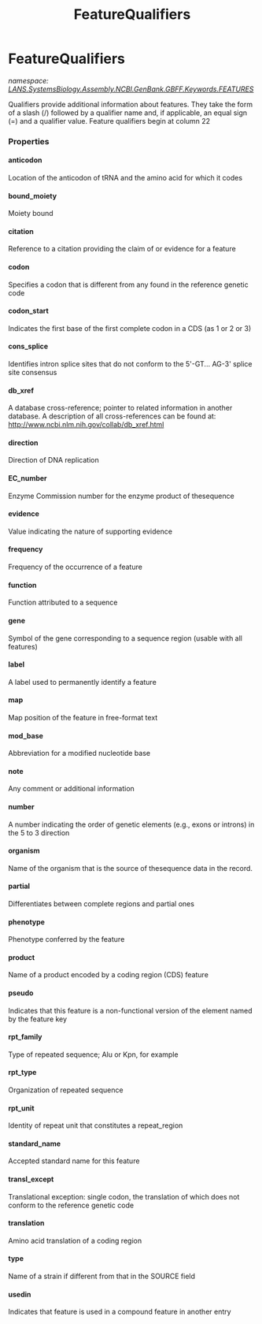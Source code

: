 ﻿---
title: FeatureQualifiers
---

# FeatureQualifiers
_namespace: [LANS.SystemsBiology.Assembly.NCBI.GenBank.GBFF.Keywords.FEATURES](N-LANS.SystemsBiology.Assembly.NCBI.GenBank.GBFF.Keywords.FEATURES.html)_

Qualifiers provide additional information about features. They take
 the form of a slash (/) followed by a qualifier name and, if
 applicable, an equal sign (=) and a qualifier value. Feature
 qualifiers begin at column 22



### Properties

#### anticodon
Location of the anticodon of tRNA and the amino acid for which it codes
#### bound_moiety
Moiety bound
#### citation
Reference to a citation providing the claim of or evidence for a feature
#### codon
Specifies a codon that is different from any found in the reference genetic code
#### codon_start
Indicates the first base of the first complete codon in a CDS (as 1 or 2 or 3)
#### cons_splice
Identifies intron splice sites that do not conform to the 5'-GT... AG-3' splice site consensus
#### db_xref
A database cross-reference; pointer to related information in another database. A description of all cross-references can be found at: http://www.ncbi.nlm.nih.gov/collab/db_xref.html
#### direction
Direction of DNA replication
#### EC_number
Enzyme Commission number for the enzyme product of thesequence
#### evidence
Value indicating the nature of supporting evidence
#### frequency
Frequency of the occurrence of a feature
#### function
Function attributed to a sequence
#### gene
Symbol of the gene corresponding to a sequence region (usable with all features)
#### label
A label used to permanently identify a feature
#### map
Map position of the feature in free-format text
#### mod_base
Abbreviation for a modified nucleotide base
#### note
Any comment or additional information
#### number
A number indicating the order of genetic elements (e.g., exons or introns) in the 5 to 3 direction
#### organism
Name of the organism that is the source of thesequence data in the record.
#### partial
Differentiates between complete regions and partial ones
#### phenotype
Phenotype conferred by the feature
#### product
Name of a product encoded by a coding region (CDS) feature
#### pseudo
Indicates that this feature is a non-functional version of the element named by the feature key
#### rpt_family
Type of repeated sequence; Alu or Kpn, for example
#### rpt_type
Organization of repeated sequence
#### rpt_unit
Identity of repeat unit that constitutes a repeat_region
#### standard_name
Accepted standard name for this feature
#### transl_except
Translational exception: single codon, the translation of which does not conform to the reference genetic code
#### translation
Amino acid translation of a coding region
#### type
Name of a strain if different from that in the SOURCE field
#### usedin
Indicates that feature is used in a compound feature in another entry

